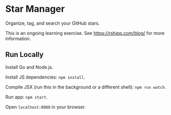 Star Manager
============

Organize, tag, and search your GitHub stars.

This is an ongoing learning exercise. See https://rshipp.com/blog/ for more information.

Run Locally
-----------

Install Go and Node.js.

Install JS dependencies: `npm install`.

Compile JSX (run this in the background or a different shell): `npm run watch`.

Run app: `npm start`.

Open `localhost:8080` in your browser.
